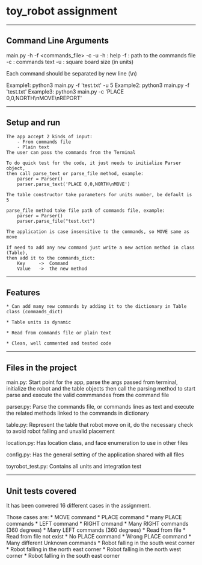 # toy_robot assignment
----------------------
Command Line Arguments
----------------------

main.py -h -f <commands_file> -c <commands> -u <units>
    -h : help
    -f : path to the commands file
    -c : commands text
    -u : square board size (in units)

Each command should be separated by new line (\n)

Example1: python3 main.py -f 'test.txt' -u 5 
Example2: python3 main.py -f 'test.txt'
Example3: python3 main.py -c 'PLACE 0,0,NORTH\nMOVE\nREPORT'


-------------------------
Setup and run
-------------------------

    The app accept 2 kinds of input:
        - From commands file
        - Plain text
    The user can pass the commands from the Terminal  

    To do quick test for the code, it just needs to initialize Parser object, 
    then call parse_text or parse_file method, example:
        parser = Parser()
        parser.parse_text('PLACE 0,0,NORTH\nMOVE')

    The table constructor take parameters for units number, be default is 5

    parse_file method take file path of commands file, example:
        parser = Parser()
        parser.parse_file("test.txt")

    The application is case insensitive to the commands, so MOVE same as move

    If need to add any new command just write a new action method in class (Table), 
    then add it to the commands_dict:
        Key     ->  Command
        Value   ->  the new method


-------------------------
Features
-------------------------

    * Can add many new commands by adding it to the dictionary in Table class (commands_dict)

    * Table units is dynamic

    * Read from commands file or plain text
    
    * Clean, well commented and tested code


-------------------------
Files in the project
-------------------------

main.py:            Start point for the app, parse the args passed from terminal, 
                    initialize the robot and the table objects
                    then call the parsing method to start parse and execute the 
                    valid commmandes from the command file 

parser.py:          Parse the commands file, or commands lines as text and execute 
                    the related methods linked to the commands in dictionary

table.py:           Represent the table that robot move on it, do the necessary check
                    to avoid robot falling and unvalid placement

location.py:        Has location class, and face enumeration to use in other files

config.py:          Has the general setting of the application shared with all files

toyrobot_test.py:   Contains all units and integration test


-------------------------
Unit tests covered 
-------------------------

It has been convered 16 different cases in the assignment.

Those cases are:
    * MOVE command
    * PLACE command
    * many PLACE commands
    * LEFT command
    * RIGHT cmmand
    * Many RIGHT commands (360 degrees)
    * Many LEFT commands (360 degrees)
    * Read from file
    * Read from file not exist
    * No PLACE command
    * Wrong PLACE command
    * Many different Unknown commands
    * Robot falling in the south west corner
    * Robot falling in the north east corner
    * Robot falling in the north west corner
    * Robot falling in the south east corner
